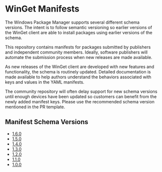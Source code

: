 # WinGet Manifests
The Windows Package Manager supports several different schema versions. The intent is to follow semantic versioning so earlier versions of the WinGet client are able to install packages using earlier versions of the schema.

This repository contains manifests for packages submitted by publishers and independent community members. Ideally, software publishers will automate the submission process when new releases are made available.

As new releases of the WinGet client are developed with new features and functionality, the schema is routinely updated. Detailed documentation is made available to help authors understand the behaviors associated with keys and values in the YAML manifests.

The community repository will often delay support for new schema versions until enough devices have been updated so customers can benefit from the newly added manifest keys. Please use the recommended schema version mentioned in the PR template.

## Manifest Schema Versions
* [1.6.0](schema/1.6.0/README.md)
* [1.5.0](schema/1.5.0/README.md)
* [1.4.0](schema/1.4.0/README.md)
* [1.3.0](schema/1.3.0/README.md)
* [1.2.0](schema/1.2.0/README.md)
* [1.1.0](schema/1.1.0/README.md)
* [1.0.0](schema/1.0.0/README.md)
